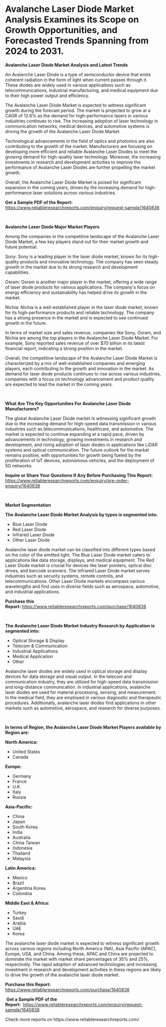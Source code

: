 <p><h1>Avalanche Laser Diode Market Analysis Examines its Scope on Growth Opportunities, and Forecasted Trends Spanning from 2024 to 2031.</h1></p><p><strong>Avalanche Laser Diode Market Analysis and Latest Trends</strong></p>
<p><p>An Avalanche Laser Diode is a type of semiconductor device that emits coherent radiation in the form of light when current passes through it. These diodes are widely used in various applications such as telecommunications, industrial manufacturing, and medical equipment due to their high power output and efficiency.</p><p>The Avalanche Laser Diode Market is expected to witness significant growth during the forecast period. The market is projected to grow at a CAGR of 12.6% as the demand for high-performance lasers in various industries continues to rise. The increasing adoption of laser technology in communication networks, medical devices, and automotive systems is driving the growth of the Avalanche Laser Diode Market.</p><p>Technological advancements in the field of optics and photonics are also contributing to the growth of the market. Manufacturers are focusing on developing more efficient and reliable Avalanche Laser Diodes to meet the growing demand for high-quality laser technology. Moreover, the increasing investments in research and development activities to improve the performance of Avalanche Laser Diodes are further propelling the market growth.</p><p>Overall, the Avalanche Laser Diode Market is poised for significant expansion in the coming years, driven by the increasing demand for high-performance laser solutions across various industries.</p></p>
<p><strong>Get a Sample PDF of the Report:&nbsp;</strong> <a href="https://www.reliableresearchreports.com/enquiry/request-sample/1640838">https://www.reliableresearchreports.com/enquiry/request-sample/1640838</a></p>
<p>&nbsp;</p>
<p><strong>Avalanche Laser Diode Major Market Players</strong></p>
<p><p>Among the companies in the competitive landscape of the Avalanche Laser Diode Market, a few key players stand out for their market growth and future potential.</p><p>Sony: Sony is a leading player in the laser diode market, known for its high-quality products and innovative technology. The company has seen steady growth in the market due to its strong research and development capabilities.</p><p>Osram: Osram is another major player in the market, offering a wide range of laser diode products for various applications. The company's focus on energy efficiency and sustainability has helped drive its growth in the market.</p><p>Nichia: Nichia is a well-established player in the laser diode market, known for its high-performance products and reliable technology. The company has a strong presence in the market and is expected to see continued growth in the future.</p><p>In terms of market size and sales revenue, companies like Sony, Osram, and Nichia are among the top players in the Avalanche Laser Diode Market. For example, Sony reported sales revenue of over $70 billion in its latest financial report, indicating a strong position in the market.</p><p>Overall, the competitive landscape of the Avalanche Laser Diode Market is characterized by a mix of well-established companies and emerging players, each contributing to the growth and innovation in the market. As demand for laser diode products continues to rise across various industries, companies with a focus on technology advancement and product quality are expected to lead the market in the coming years.</p></p>
<p>&nbsp;</p>
<p><strong>What Are The Key Opportunities For Avalanche Laser Diode Manufacturers?</strong></p>
<p><p>The global Avalanche Laser Diode market is witnessing significant growth due to the increasing demand for high-speed data transmission in various industries such as telecommunications, healthcare, and automotive. The market is expected to continue expanding at a rapid pace, driven by advancements in technology, growing investments in research and development, and rising adoption of laser diodes in applications like LiDAR systems and optical communication. The future outlook for the market remains positive, with opportunities for growth being fueled by the proliferation of IoT devices, autonomous vehicles, and the deployment of 5G networks.</p></p>
<p><strong>Inquire or Share Your Questions If Any Before Purchasing This Report:</strong> <a href="https://www.reliableresearchreports.com/enquiry/pre-order-enquiry/1640838">https://www.reliableresearchreports.com/enquiry/pre-order-enquiry/1640838</a></p>
<p>&nbsp;</p>
<p><strong>Market Segmentation</strong></p>
<p><strong>The Avalanche Laser Diode Market Analysis by types is segmented into:</strong></p>
<p><ul><li>Blue Laser Diode</li><li>Red Laser Diode</li><li>Infrared Laser Diode</li><li>Other Laser Diode</li></ul></p>
<p><p>Avalanche laser diode market can be classified into different types based on the color of the emitted light. The Blue Laser Diode market caters to applications like data storage, displays, and medical equipment. The Red Laser Diode market is crucial for devices like laser pointers, optical disc drives, and barcode scanners. The Infrared Laser Diode market serves industries such as security systems, remote controls, and telecommunications. Other Laser Diode markets encompass various wavelengths and find uses in diverse fields such as aerospace, automotive, and industrial applications.</p></p>
<p><strong>Purchase this Report:&nbsp;</strong><a href="https://www.reliableresearchreports.com/purchase/1640838">https://www.reliableresearchreports.com/purchase/1640838</a></p>
<p>&nbsp;</p>
<p><strong>The Avalanche Laser Diode Market Industry Research by Application is segmented into:</strong></p>
<p><ul><li>Optical Storage & Display</li><li>Telecom & Communication</li><li>Industrial Applications</li><li>Medical Application</li><li>Other</li></ul></p>
<p><p>Avalanche laser diodes are widely used in optical storage and display devices for data storage and visual output. In the telecom and communication industry, they are utilized for high-speed data transmission and long-distance communication. In industrial applications, avalanche laser diodes are used for material processing, sensing, and measurement. In the medical field, they are employed in various diagnostic and therapeutic procedures. Additionally, avalanche laser diodes find applications in other markets such as automotive, aerospace, and research for diverse purposes.</p></p>
<p>&nbsp;</p>
<p><strong>In terms of Region, the Avalanche Laser Diode Market Players available by Region are:</strong></p>
<p>
    <p> <strong> North America: </strong>
        <ul>
            <li>United States</li>
            <li>Canada</li>
        </ul>
        </p> 
    <p> <strong> Europe: </strong>
        <ul>
            <li>Germany</li>
            <li>France</li>
            <li>U.K.</li>
            <li>Italy</li>
            <li>Russia</li>
        </ul>
        </p> 
    <p> <strong> Asia-Pacific: </strong>
        <ul>
            <li>China</li>
            <li>Japan</li>
            <li>South Korea</li>
            <li>India</li>
            <li>Australia</li>
            <li>China Taiwan</li>
            <li>Indonesia</li>
            <li>Thailand</li>
            <li>Malaysia</li>
        </ul>
        </p> 
    <p> <strong> Latin America: </strong>
        <ul>
            <li>Mexico</li>
            <li>Brazil</li>
            <li>Argentina Korea</li>
            <li>Colombia</li>
        </ul>
        </p> 
    <p> <strong> Middle East & Africa: </strong>
        <ul>
            <li>Turkey</li>
            <li>Saudi</li>
            <li>Arabia</li>
            <li>UAE</li>
            <li>Korea</li>
        </ul>
    </p>
    </p>
<p><p>The avalanche laser diode market is expected to witness significant growth across various regions including North America (NA), Asia Pacific (APAC), Europe, USA, and China. Among these, APAC and China are projected to dominate the market with market share percentages of 35% and 25%, respectively. The rapid adoption of advanced technologies and increasing investment in research and development activities in these regions are likely to drive the growth of the avalanche laser diode market.</p></p>
<p><strong>Purchase this Report: </strong><a href="https://www.reliableresearchreports.com/purchase/1640838">https://www.reliableresearchreports.com/purchase/1640838</a></p>
<p>&nbsp;<strong>Get a Sample PDF of the Report:&nbsp;&nbsp;</strong><a href="https://www.reliableresearchreports.com/enquiry/request-sample/1640838">https://www.reliableresearchreports.com/enquiry/request-sample/1640838</a></p>
<p><strong></strong></p>
<p>Check more reports on https://www.reliableresearchreports.com/</p>